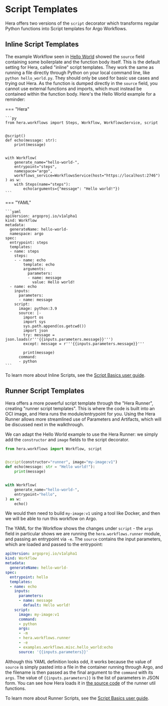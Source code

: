 # Script Templates

Hera offers two versions of the `script` decorator which transforms regular Python functions into Script templates for
Argo Workflows.

## Inline Script Templates

The example Workflow seen in [Hello World](./hello-world.md) showed the `source` field containing some boilerplate and
the function body itself. This is the default setting for Hera, called "inline" script templates. They work the same as
running a file directly through Python on your local command line, like `python hello_world.py`. They should only be
used for basic use cases and trying out Hera. As the function is dumped directly in the `source` field, you cannot use
external functions and imports, which must instead be contained within the function body. Here's the Hello World example
for a reminder:

=== "Hera"

    ```py
    from hera.workflows import Steps, Workflow, WorkflowsService, script


    @script()
    def echo(message: str):
        print(message)


    with Workflow(
        generate_name="hello-world-",
        entrypoint="steps",
        namespace="argo",
        workflows_service=WorkflowsService(host="https://localhost:2746")
    ) as w:
        with Steps(name="steps"):
            echo(arguments={"message": "Hello world!"})
    ```

=== "YAML"

    ```yaml
    apiVersion: argoproj.io/v1alpha1
    kind: Workflow
    metadata:
      generateName: hello-world-
      namespace: argo
    spec:
      entrypoint: steps
      templates:
      - name: steps
        steps:
        - - name: echo
            template: echo
            arguments:
              parameters:
              - name: message
                value: Hello world!
      - name: echo
        inputs:
          parameters:
          - name: message
        script:
          image: python:3.9
          source: |-
            import os
            import sys
            sys.path.append(os.getcwd())
            import json
            try: message = json.loads(r'''{{inputs.parameters.message}}''')
            except: message = r'''{{inputs.parameters.message}}'''

            print(message)
          command:
          - python
    ```


To learn more about Inline Scripts, see the
[Script Basics user guide](../user-guides/script-basics.md#inlinescriptconstructor).

## Runner Script Templates

Hera offers a more powerful script template through the "Hera Runner", creating "runner script templates". This is where
the code is built into an OCI image, and Hera runs the module/entrypoint for you. Using the Hera Runner allows more
streamlined use of Parameters and Artifacts, which will be discussed next in the walkthrough.

We can adapt the Hello World example to use the Hera Runner: we simply add the `constructor` and `image` fields to the
script decorator.

```py
from hera.workflows import Workflow, script


@script(constructor="runner", image="my-image:v1")
def echo(message: str = "Hello world!"):
    print(message)


with Workflow(
    generate_name="hello-world-",
    entrypoint="hello",
) as w:
    echo()
```

We would then need to build `my-image:v1` using a tool like Docker, and then we will be able to run this workflow on Argo.

The YAML for the Workflow shows the changes under `script` - the `args` field in particular shows we are running the
`hera.workflows.runner` module, and passing an entrypoint via `-e`. The `source` contains the input parameters, which
are loaded and passed to the entrypoint:

```yaml
apiVersion: argoproj.io/v1alpha1
kind: Workflow
metadata:
  generateName: hello-world-
spec:
  entrypoint: hello
  templates:
  - name: echo
    inputs:
      parameters:
      - name: message
        default: Hello world!
    script:
      image: my-image:v1
      command:
      - python
      args:
      - -m
      - hera.workflows.runner
      - -e
      - examples.workflows.misc.hello_world:echo
      source: '{{inputs.parameters}}'
```

Although this YAML definition looks odd, it works because the value of `source` is simply pasted into a file in the
container running through Argo, and the filename is then passed as the final argument to the `command` with its `args`.
The value of `{{inputs.parameters}}` is the list of parameters in JSON form. You can see how Hera loads it in
[the source code](https://github.com/argoproj-labs/hera/blob/86e25e/src/hera/workflows/_runner/util.py#L274-L295) of the
runner util functions.

To learn more about Runner Scripts, see the
[Script Basics user guide](../user-guides/script-basics.md#runnerscriptconstructor).
